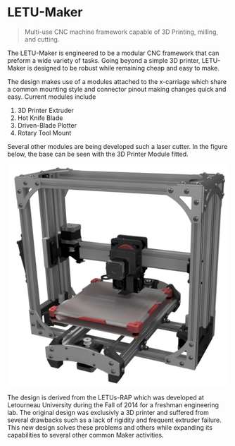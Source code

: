 # LETU-Maker
> Multi-use CNC machine framework capable of 3D Printing, milling, and cutting.

The LETU-Maker is engineered to be a modular CNC framework that can preform a wide variety of tasks. Going beyond a simple 3D printer, LETU-Maker is designed to be robust while remaining cheap and easy to make.

The design makes use of a modules attached to the x-carriage which share a common mounting style and connector pinout making changes quick and easy. Current modules include
1. 3D Printer Extruder
2. Hot Knife Blade
3. Driven-Blade Plotter
4. Rotary Tool Mount

Several other modules are being developed such a laser cutter. In the figure below, the base can be seen with the 3D Printer Module fitted.

![](https://github.com/hallboyone/LETU-Maker/blob/master/printer.png)

The design is derived from the LETUs-RAP which was developed at Letourneau University during the Fall of 2014 for a freshman engineering lab. The original design was exclusivly a 3D printer and suffered from several drawbacks such as a lack of rigidity and frequent extruder failure. This new design solves these problems and others while expanding its capabilities to several other common Maker activities.
